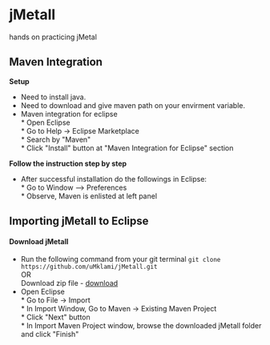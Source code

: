 # jMetall
hands on practicing jMetal 

## Maven Integration
**Setup**<br>
* Need to install java.<br>
* Need to download and give maven path on your envirment variable.<br>
* Maven integration for eclipse<br>
       * Open Eclipse<br>
       * Go to Help -> Eclipse Marketplace<br>
       * Search by "Maven"<br>
       * Click "Install" button at "Maven Integration for Eclipse" section<br>

**Follow the instruction step by step**<br>
* After successful installation do the followings in Eclipse:<br>
       * Go to Window --> Preferences <br>
       * Observe, Maven is enlisted at left panel <br>
       
## Importing jMetall to Eclipse
#### Download jMetall
* Run the following command from your git terminal
`git clone https://github.com/uMklami/jMetall.git`
<br>OR<br>
Download zip file - [download](https://github.com/uMklami/jMetall/archive/master.zip)<br>
* Open Eclipse<br>
       * Go to File -> Import <br>
       * In Import Window, Go to Maven -> Existing Maven Project <br>
       * Click "Next" button<br>
       * In Import Maven Project window, browse the downloaded jMetall folder and click "Finish"<br> 
